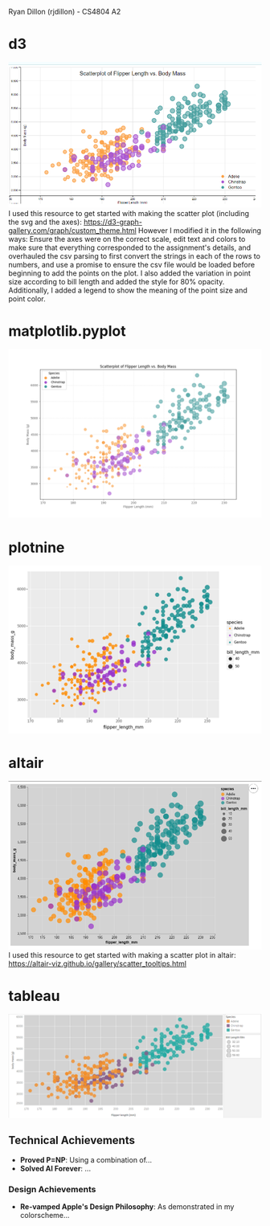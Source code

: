 
Ryan Dillon (rjdillon) - CS4804 A2

# d3
![d3 visualization](img/d3.png)
I used this resource to get started with making the scatter plot (including the svg and the axes): https://d3-graph-gallery.com/graph/custom_theme.html
However I modified it in the following ways: Ensure the axes were on the correct scale, edit text and colors to make sure that everything corresponded to the assignment's details, and overhauled the csv parsing to first convert the strings in each of the rows to numbers, and use a promise to ensure the csv file would be loaded before beginning to add the points on the plot. I also added the variation in point size according to bill length and added the style for 80% opacity. Additionally, I added a legend to show the meaning of the point size and point color.

# matplotlib.pyplot
![matplotlib visualization](img/matplotlib.png)

# plotnine
![plotnine visualization](img/plotnine.png)

# altair
![altair visualization](img/altair.png)
I used this resource to get started with making a scatter plot in altair: https://altair-viz.github.io/gallery/scatter_tooltips.html

# tableau
![tableau visualization](img/tableau.png)

## Technical Achievements
- **Proved P=NP**: Using a combination of...
- **Solved AI Forever**: ...

### Design Achievements
- **Re-vamped Apple's Design Philosophy**: As demonstrated in my colorscheme...
